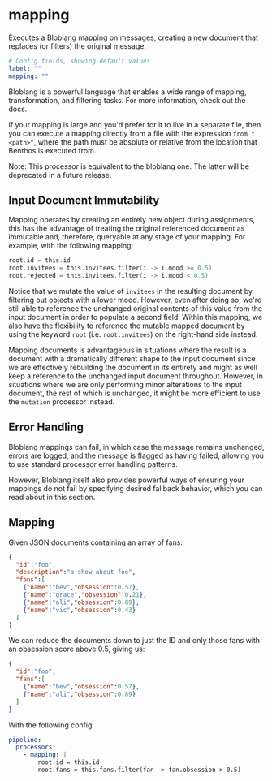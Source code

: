 # mapping

Executes a Bloblang mapping on messages, creating a new document that replaces (or filters) the original message.

```yaml
# Config fields, showing default values
label: ""
mapping: ""
```

Bloblang is a powerful language that enables a wide range of mapping, transformation, and filtering tasks. For more information, check out the docs.

If your mapping is large and you'd prefer for it to live in a separate file, then you can execute a mapping directly from a file with the expression `from "<path>"`, where the path must be absolute or relative from the location that Benthos is executed from.

Note: This processor is equivalent to the bloblang one. The latter will be deprecated in a future release.

## Input Document Immutability

Mapping operates by creating an entirely new object during assignments, this has the advantage of treating the original referenced document as immutable and, therefore, queryable at any stage of your mapping. For example, with the following mapping:

```go
root.id = this.id
root.invitees = this.invitees.filter(i -> i.mood >= 0.5)
root.rejected = this.invitees.filter(i -> i.mood < 0.5)
```

Notice that we mutate the value of `invitees` in the resulting document by filtering out objects with a lower mood. However, even after doing so, we're still able to reference the unchanged original contents of this value from the input document in order to populate a second field. Within this mapping, we also have the flexibility to reference the mutable mapped document by using the keyword `root` (i.e. `root.invitees`) on the right-hand side instead.

Mapping documents is advantageous in situations where the result is a document with a dramatically different shape to the input document since we are effectively rebuilding the document in its entirety and might as well keep a reference to the unchanged input document throughout. However, in situations where we are only performing minor alterations to the input document, the rest of which is unchanged, it might be more efficient to use the `mutation` processor instead.

## Error Handling

Bloblang mappings can fail, in which case the message remains unchanged, errors are logged, and the message is flagged as having failed, allowing you to use standard processor error handling patterns.

However, Bloblang itself also provides powerful ways of ensuring your mappings do not fail by specifying desired fallback behavior, which you can read about in this section.

## Mapping

Given JSON documents containing an array of fans:

```json
{
  "id":"foo",
  "description":"a show about foo",
  "fans":[
    {"name":"bev","obsession":0.57},
    {"name":"grace","obsession":0.21},
    {"name":"ali","obsession":0.89},
    {"name":"vic","obsession":0.43}
  ]
}
```

We can reduce the documents down to just the ID and only those fans with an obsession score above 0.5, giving us:

```json
{
  "id":"foo",
  "fans":[
    {"name":"bev","obsession":0.57},
    {"name":"ali","obsession":0.89}
  ]
}
```

With the following config:

```yaml
pipeline:
  processors:
    - mapping: |
        root.id = this.id
        root.fans = this.fans.filter(fan -> fan.obsession > 0.5)
```